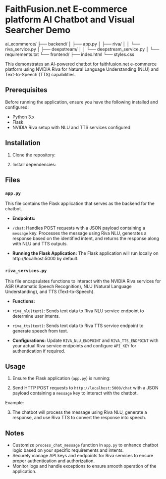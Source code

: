 FaithFusion.net E-commerce platform AI Chatbot and Visual Searcher Demo
==============================================================================

ai_ecommerce/
├── backend/
│   ├── app.py
│   ├── riva/
│   │   └── riva_service.py
│   ├── deepstream/
│   │   └── deepstream_service.py
│   └── requirements.txt
└── frontend/
    ├── index.html
    └── styles.css



This demonstrates an AI-powered chatbot for faithfusion.net
e-commerce platform using NVIDIA Riva for Natural Language Understanding (NLU) and Text-to-Speech (TTS) capabilities.

Prerequisites
-------------

Before running the application, ensure you have the following installed and configured:

- Python 3.x
- Flask
- NVIDIA Riva setup with NLU and TTS services configured

Installation
------------

1. Clone the repository:

2. Install dependencies:

Files
-----

### `app.py`

This file contains the Flask application that serves as the backend for the chatbot.

- **Endpoints:**
- `/chat`: Handles POST requests with a JSON payload containing a `message` key. Processes the message using Riva NLU, generates a response based on the identified intent, and returns the response along with NLU and TTS outputs.

- **Running the Flask Application:**
The Flask application will run locally on http://localhost:5000 by default.

### `riva_services.py`

This file encapsulates functions to interact with the NVIDIA Riva services for ASR (Automatic Speech Recognition), NLU (Natural Language Understanding), and TTS (Text-to-Speech).

- **Functions:**
- `riva_nlu(text)`: Sends text data to Riva NLU service endpoint to determine user intents.
- `riva_tts(text)`: Sends text data to Riva TTS service endpoint to generate speech from text.

- **Configurations:**
Update `RIVA_NLU_ENDPOINT` and `RIVA_TTS_ENDPOINT` with your actual Riva service endpoints and configure `API_KEY` for authentication if required.

Usage
-----

1. Ensure the Flask application (`app.py`) is running:

2. Send HTTP POST requests to `http://localhost:5000/chat` with a JSON payload containing a `message` key to interact with the chatbot.

Example:

3. The chatbot will process the message using Riva NLU, generate a response, and use Riva TTS to convert the response into speech.

Notes
-----

- Customize `process_chat_message` function in `app.py` to enhance chatbot logic based on your specific requirements and intents.
- Securely manage API keys and endpoints for Riva services to ensure proper authentication and authorization.
- Monitor logs and handle exceptions to ensure smooth operation of the application.
